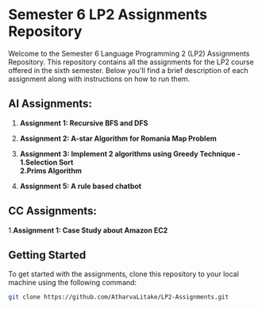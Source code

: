 # Semester 6 LP2 Assignments Repository

Welcome to the Semester 6 Language Programming 2 (LP2) Assignments Repository. This repository contains all the assignments for the LP2 course offered in the sixth semester. Below you'll find a brief description of each assignment along with instructions on how to run them.

## AI Assignments:

1. **Assignment 1: Recursive BFS and DFS**

2. **Assignment 2: A-star Algorithm for Romania Map Problem**

3. **Assignment 3: Implement 2 algorithms using Greedy Technique -** <br> **1.Selection Sort** <br> **2.Prims Algorithm**

4. **Assignment 5: A rule based chatbot**

## CC Assignments: 

1.**Assignment 1: Case Study about Amazon EC2**

## Getting Started

To get started with the assignments, clone this repository to your local machine using the following command:

```bash
git clone https://github.com/AtharvaLitake/LP2-Assignments.git
